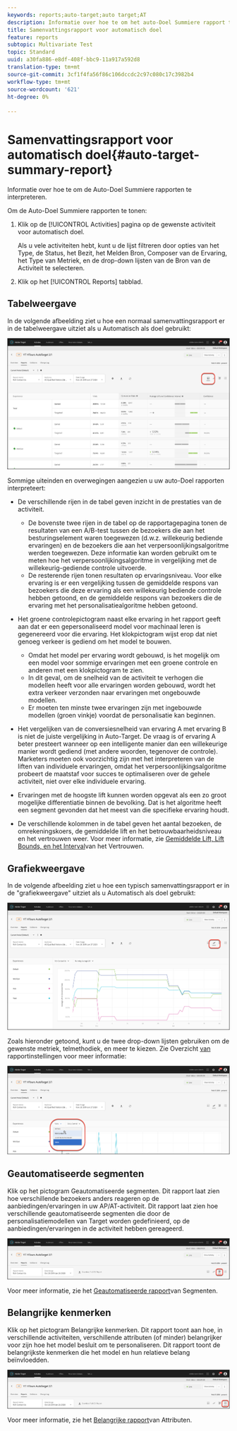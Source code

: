 ```yaml
---
keywords: reports;auto-target;auto target;AT
description: Informatie over hoe te om het auto-Doel Summiere rapport te interpreteren.
title: Samenvattingsrapport voor automatisch doel
feature: reports
subtopic: Multivariate Test
topic: Standard
uuid: a30fa886-e8df-408f-bbc9-11a917a592d8
translation-type: tm+mt
source-git-commit: 3cf1f4fa56f86c106dccdc2c97c080c17c3982b4
workflow-type: tm+mt
source-wordcount: '621'
ht-degree: 0%

---
```



# Samenvattingsrapport voor automatisch doel{#auto-target-summary-report}

Informatie over hoe te om de Auto-Doel Summiere rapporten te interpreteren.

Om de Auto-Doel Summiere rapporten te tonen:

1. Klik op de [!UICONTROL Activities] pagina op de gewenste activiteit voor automatisch doel.

   Als u vele activiteiten hebt, kunt u de lijst filtreren door opties van het Type, de Status, het Bezit, het Melden Bron, Composer van de Ervaring, het Type van Metriek, en de drop-down lijsten van de Bron van de Activiteit te selecteren.

1. Klik op het [!UICONTROL Reports] tabblad.

## Tabelweergave

In de volgende afbeelding ziet u hoe een normaal samenvattingsrapport er in de tabelweergave uitziet als u Automatisch als doel gebruikt:

![Rapport voor automatisch doeltabelweergave](/help/c-reports/assets/at-table-view.png)

Sommige uiteinden en overwegingen aangezien u uw auto-Doel rapporten interpreteert:

* De verschillende rijen in de tabel geven inzicht in de prestaties van de activiteit.

   * De bovenste twee rijen in de tabel op de rapportagepagina tonen de resultaten van een A/B-test tussen de bezoekers die aan het besturingselement waren toegewezen (d.w.z. willekeurig bediende ervaringen) en de bezoekers die aan het verpersoonlijkingsalgoritme werden toegewezen. Deze informatie kan worden gebruikt om te meten hoe het verpersoonlijkingsalgoritme in vergelijking met de willekeurig-gediende controle uitvoerde.
   * De resterende rijen tonen resultaten op ervaringsniveau. Voor elke ervaring is er een vergelijking tussen de gemiddelde respons van bezoekers die deze ervaring als een willekeurig bediende controle hebben getoond, en de gemiddelde respons van bezoekers die de ervaring met het personalisatiealgoritme hebben getoond.

* Het groene controlepictogram naast elke ervaring in het rapport geeft aan dat er een gepersonaliseerd model voor machinaal leren is gegenereerd voor die ervaring. Het klokpictogram wijst erop dat niet genoeg verkeer is gediend om het model te bouwen.

   * Omdat het model per ervaring wordt gebouwd, is het mogelijk om een model voor sommige ervaringen met een groene controle en anderen met een klokpictogram te zien.
   * In dit geval, om de snelheid van de activiteit te verhogen die modellen heeft voor alle ervaringen worden gebouwd, wordt het extra verkeer verzonden naar ervaringen met ongebouwde modellen.
   * Er moeten ten minste twee ervaringen zijn met ingebouwde modellen (groen vinkje) voordat de personalisatie kan beginnen.

* Het vergelijken van de conversiesnelheid van ervaring A met ervaring B is niet de juiste vergelijking in Auto-Target. De vraag is of ervaring A beter presteert wanneer op een intelligente manier dan een willekeurige manier wordt gediend (met andere woorden, tegenover de controle). Marketers moeten ook voorzichtig zijn met het interpreteren van de liften van individuele ervaringen, omdat het verpersoonlijkingsalgoritme probeert de maatstaf voor succes te optimaliseren over de gehele activiteit, niet over elke individuele ervaring.
* Ervaringen met de hoogste lift kunnen worden opgevat als een zo groot mogelijke differentiatie binnen de bevolking. Dat is het algoritme heeft een segment gevonden dat het meest van die specifieke ervaring houdt.
* De verschillende kolommen in de tabel geven het aantal bezoeken, de omrekeningskoers, de gemiddelde lift en het betrouwbaarheidsniveau en het vertrouwen weer. Voor meer informatie, zie [Gemiddelde Lift, Lift Bounds, en het Interval](/help/c-reports/c-report-settings/average-lift-bounds-and-confidence-interval.md)van het Vertrouwen.

## Grafiekweergave

In de volgende afbeelding ziet u hoe een typisch samenvattingsrapport er in de &quot;grafiekweergave&quot; uitziet als u Automatisch als doel gebruikt:

![Rapport voor automatisch doelgrafiekweergave](/help/c-reports/assets/at-graph-view.png)

Zoals hieronder getoond, kunt u de twee drop-down lijsten gebruiken om de gewenste metriek, telmethodiek, en meer te kiezen. Zie Overzicht [van](/help/c-reports/c-report-settings/report-settings.md) rapportinstellingen voor meer informatie:

![Rapport voor automatisch doelgrafiekweergave](/help/c-reports/assets/at-graph-view-2.png)

## Geautomatiseerde segmenten

Klik op het pictogram Geautomatiseerde segmenten. Dit rapport laat zien hoe verschillende bezoekers anders reageren op de aanbiedingen/ervaringen in uw AP/AT-activiteit. Dit rapport laat zien hoe verschillende geautomatiseerde segmenten die door de personalisatiemodellen van Target worden gedefinieerd, op de aanbiedingen/ervaringen in de activiteit hebben gereageerd.

![Pictogram Automatisch segment](/help/c-reports/assets/icon-automated-sements.png)

Voor meer informatie, zie het [Geautomatiseerde rapport](/help/c-reports/c-personalization-insights-reports/automated-segments-report.md)van Segmenten.

## Belangrijke kenmerken

Klik op het pictogram Belangrijke kenmerken. Dit rapport toont aan hoe, in verschillende activiteiten, verschillende attributen (of minder) belangrijker voor zijn hoe het model besluit om te personaliseren. Dit rapport toont de belangrijkste kenmerken die het model en hun relatieve belang beïnvloedden.

![Pictogram Belangrijke kenmerken](/help/c-reports/assets/icon-important-attributes.png)

Voor meer informatie, zie het [Belangrijke rapport](/help/c-reports/c-personalization-insights-reports/important-attributes-report.md)van Attributen.
